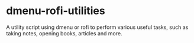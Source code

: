 # dmenu-rofi-utilities
A utility script using dmenu or rofi to perform various useful tasks, such as taking notes, opening books, articles and more.
